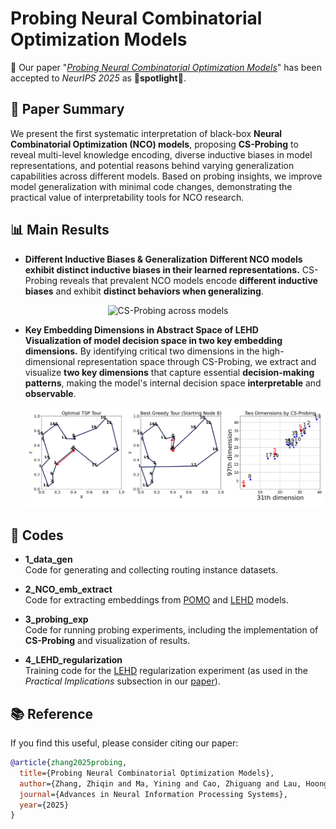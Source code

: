 # Probing Neural Combinatorial Optimization Models

📢 Our paper "[_Probing Neural Combinatorial Optimization Models_](https://arxiv.org/abs/2510.22131)" has been accepted to _NeurIPS 2025_ as 🌟**spotlight**🌟. 

## 📖 Paper Summary  
We present the first systematic interpretation of black-box **Neural Combinatorial Optimization (NCO) models**, proposing **CS-Probing** to reveal multi-level knowledge encoding, diverse inductive biases in model representations, and potential reasons behind varying generalization capabilities across different models. Based on probing insights, we improve model generalization with minimal code changes, demonstrating the practical value of interpretability tools for NCO research.

## 📊 Main Results

- **Different Inductive Biases & Generalization**
  **Different NCO models exhibit distinct inductive biases in their learned representations.** CS-Probing reveals that prevalent NCO models encode **different inductive biases** and exhibit **distinct behaviors when generalizing**.  

<p align="center">
  <img src="assets/fig_csprobe_models_p1p2.jpg" alt="CS-Probing across models" width="600"/>
</p>

- **Key Embedding Dimensions in Abstract Space of LEHD**   
  **Visualization of model decision space in two key embedding dimensions.** By identifying critical two dimensions in the high-dimensional representation space through CS-Probing, we extract and visualize **two key dimensions** that capture essential **decision-making patterns**, making the model's internal decision space **interpretable** and **observable**. 

  ![2D embedding visualization](assets/fig_csprobing_2d_seed_1.jpg)


## 📂 Codes

- **1_data_gen**  
  Code for generating and collecting routing instance datasets.  

- **2_NCO_emb_extract**  
  Code for extracting embeddings from [POMO](https://github.com/yd-kwon/POMO) and [LEHD](https://github.com/CIAM-Group/NCO_code/tree/main/single_objective/LEHD) models.  

- **3_probing_exp**  
  Code for running probing experiments, including the implementation of **CS-Probing** and visualization of results.  

- **4_LEHD_regularization**  
  Training code for the [LEHD](https://github.com/CIAM-Group/NCO_code/tree/main/single_objective/LEHD) regularization experiment (as used in the *Practical Implications* subsection in our [paper](https://arxiv.org/abs/2510.22131)).  


## 📚 Reference  

If you find this useful, please consider citing our paper:  

```bibtex
@article{zhang2025probing,
  title={Probing Neural Combinatorial Optimization Models},
  author={Zhang, Zhiqin and Ma, Yining and Cao, Zhiguang and Lau, Hoong Chuin},
  journal={Advances in Neural Information Processing Systems},
  year={2025}
}
